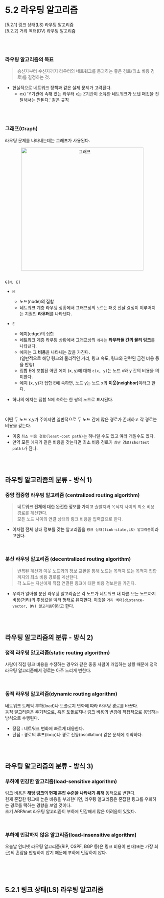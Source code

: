 # 5.2 라우팅 알고리즘

[5.2.1] 링크 상태(LS) 라우팅 알고리즘 </br>
[5.2.2] 거리 벡터(DV) 라우팅 알고리즘 </br>

</br>
</br>

### 라우팅 알고리즘의 목표
> 송신자부터 수신자까지 라우터의 네트워크를 통과하는 좋은 경로(최소 비용 경로)를 결정하는 것.
- 현실적으로 네트워크 정책과 같은 실제 문제가 고려된다.
  - ex) 'Y기관에 속해 있는 라우터 x는 Z기관이 소유한 네트워크가 보낸 패킷을 전달해서는 안된다.' 같은 규칙

</br>
</br>

### 그래프(Graph)
라우팅 문제를 나타내는데는 그래프가 사용된다.

<p align="center"><img width="400" alt="그래프" src="https://user-images.githubusercontent.com/86337233/213212557-7f4721cc-104d-4102-9c13-b4d45e4ae79d.png">

</br>
</br>

`G(N, E)`

- `N`
    - 노드(node)의 집합
    - 네트워크 계층 라우팅 상황에서 그래프상의 `노드`는 패킷 전달 결정이 이루어지는 지점인 **라우터**를 나타낸다.


- `E`
    - 에지(edge)의 집합
    - 네트워크 계층 라우팅 상황에서 그래프상의 `에지`는 **라우터들 간의 물리 링크**를 나타낸다.
    - 에지는 그 **비용**을 나타내는 값을 가진다.  
      (일반적으로 해당 링크의 물리적인 거리, 링크 속도, 링크와 관련된 금전 비용 등을 반영)
    - 집합 E에 포함된 어떤 에지 (x, y)에 대해 `c(x, y)`는 노드 x와 y 간의 비용을 의미한다.
    - 에지 (x, y)가 집합 E에 속하면, 노드 y는 노드 x의 <b>이웃(neighbor)</b>이라고 한다.


- 하나의 에지는 집합 N에 속하는 한 쌍의 노드로 표시된다.

<br/>

어떤 두 노드 x,y가 주어지면 일반적으로 두 노드 간에 많은 경로가 존재하고 각 경로는 비용을 갖는다.
- 이중 `최소 비용 경로(least-cost path)`는 하나일 수도 있고 여러 개일수도 있다.
- 만약 모든 에지가 같은 비용을 갖는다면 최소 비용 경로가 `최단 경로(shortest path)`가 된다.

</br>
</br>


## 라우팅 알고리즘의 분류 - 방식 1)
### 중앙 집중형 라우팅 알고리즘 (centralized routing algorithm)
> **네트워크 전체에 대한 완전한 정보를 가지고** 출발지와 목적지 사이의 최소 비용 경로를 계산한다.</br>
> 모든 노드 사이의 연결 상태와 링크 비용을 입력값으로 한다.
- 이처럼 전체 상태 정보를 갖는 알고리즘을 `링크 상태(link-state,LS) 알고리즘`이라고한다.

</br>

### 분산 라우팅 알고리즘 (decentralized routing algorithm)
> 반복된 계산과 이웃 노드와의 정보 교환을 통해 노드는 목적지 또는 목적지 집합까지의 최소 비용 경로를 계산한다. </br>
> 각 노드는 자신에게 직접 연결된 링크에 대한 비용 정보만을 가진다.
- 우리가 알아볼 분산 라우팅 알고리즘은 각 노드가 네트워크 내 다른 모든 노드까지 비용(거리)의 추정값을 벡터 형태로 유지한다. 이것을 `거리 벡터(distance-vector, DV) 알고리즘`이라고 한다.
  
</br>
</br>

## 라우팅 알고리즘의 분류 - 방식 2)
### 정적 라우팅 알고리즘(static routing algorithm)

사람이 직접 링크 비용을 수정하는 경우와 같은 종종 사람이 개입하는 상황 때문에 정적 라우팅 알고리즘에서 경로는 아주 느리게 변한다.

<br/>

### 동적 라우팅 알고리즘(dynamic routing algorithm)

네트워크 트래픽 부하(load)나 토폴로지 변화에 따라 라우팅 경로를 바꾼다.</br>
동적 알고리즘은 주기적으로, 혹은 토폴로지나 링크 비용의 변경에 직접적으로 응답하는 방식으로 수행된다.</br>
- 장점 : 네트워크 변화에 빠르게 대응한다.
- 단점 : 경로의 루프(loop)나 경로 진동(oscillation) 같은 문제에 취약하다.

</br>
</br>

## 라우팅 알고리즘의 분류 - 방식 3)
### 부하에 민감한 알고리즘(load-sensitive algorithm)
링크 비용은 **해당 링크의 현재 혼잡 수준을 나타내기 위해** 동적으로 변한다.</br>
현재 혼잡한 링크에 높은 비용을 부과한다면, 라우팅 알고리즘은 혼잡한 링크를 우회하는 경로를 택하는 경향을 보일 것이다.</br>
초기 ARPAnet 라우팅 알고리즘이 부하에 민감해서 많은 어려움이 있었다.

</br>

### 부하에 민감하지 않은 알고리즘(load-insensitive algorithm)
오늘날 인터넷 라우팅 알고리즘(RIP, OSPF, BGP 등)은 링크 비용이 현재(또는 가장 최근)의 혼잡을 반영하지 않기 때문에 부하에 민감하지 않다.

</br>
</br>
</br>


## 5.2.1 링크 상태(LS) 라우팅 알고리즘



